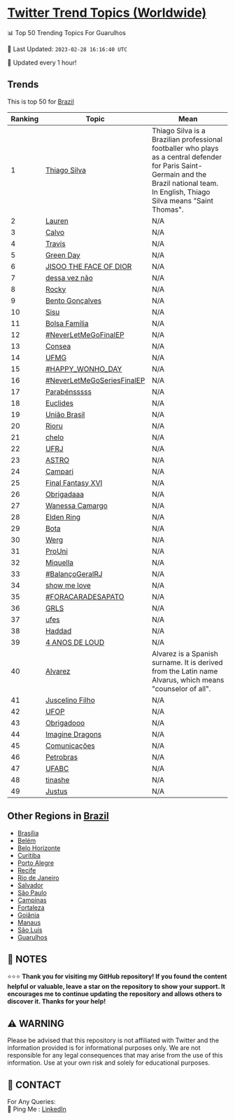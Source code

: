 [Twitter Trend Topics (Worldwide)](https://github.com/ErcinDedeoglu/Twitter-Trend-Topics)
==========


📊 Top 50 Trending Topics For Guarulhos

📆 Last Updated: `2023-02-28 16:16:40 UTC`

🔧 Updated every 1 hour!


## Trends

This is top 50 for [Brazil](</Brazil>)

| Ranking | Topic | Mean |
| ------- | ------------ | ------------ |
| 1 | [Thiago Silva](http://twitter.com/search?q=Thiago+Silva) | Thiago Silva is a Brazilian professional footballer who plays as a central defender for Paris Saint-Germain and the Brazil national team. In English, Thiago Silva means "Saint Thomas". |
| 2 | [Lauren](http://twitter.com/search?q=Lauren) | N/A |
| 3 | [Calvo](http://twitter.com/search?q=Calvo) | N/A |
| 4 | [Travis](http://twitter.com/search?q=Travis) | N/A |
| 5 | [Green Day](http://twitter.com/search?q=Green+Day) | N/A |
| 6 | [JISOO THE FACE OF DIOR](http://twitter.com/search?q=JISOO+THE+FACE+OF+DIOR) | N/A |
| 7 | [dessa vez não](http://twitter.com/search?q=dessa+vez+n%c3%a3o) | N/A |
| 8 | [Rocky](http://twitter.com/search?q=Rocky) | N/A |
| 9 | [Bento Gonçalves](http://twitter.com/search?q=Bento+Gon%c3%a7alves) | N/A |
| 10 | [Sisu](http://twitter.com/search?q=Sisu) | N/A |
| 11 | [Bolsa Família](http://twitter.com/search?q=Bolsa+Fam%c3%adlia) | N/A |
| 12 | [#NeverLetMeGoFinalEP](http://twitter.com/search?q=%23NeverLetMeGoFinalEP) | N/A |
| 13 | [Consea](http://twitter.com/search?q=Consea) | N/A |
| 14 | [UFMG](http://twitter.com/search?q=UFMG) | N/A |
| 15 | [#HAPPY_WONHO_DAY](http://twitter.com/search?q=%23HAPPY_WONHO_DAY) | N/A |
| 16 | [#NeverLetMeGoSeriesFinalEP](http://twitter.com/search?q=%23NeverLetMeGoSeriesFinalEP) | N/A |
| 17 | [Parabénsssss](http://twitter.com/search?q=Parab%c3%a9nsssss) | N/A |
| 18 | [Euclides](http://twitter.com/search?q=Euclides) | N/A |
| 19 | [União Brasil](http://twitter.com/search?q=Uni%c3%a3o+Brasil) | N/A |
| 20 | [Rioru](http://twitter.com/search?q=Rioru) | N/A |
| 21 | [chelo](http://twitter.com/search?q=chelo) | N/A |
| 22 | [UFRJ](http://twitter.com/search?q=UFRJ) | N/A |
| 23 | [ASTRO](http://twitter.com/search?q=ASTRO) | N/A |
| 24 | [Campari](http://twitter.com/search?q=Campari) | N/A |
| 25 | [Final Fantasy XVI](http://twitter.com/search?q=Final+Fantasy+XVI) | N/A |
| 26 | [Obrigadaaa](http://twitter.com/search?q=Obrigadaaa) | N/A |
| 27 | [Wanessa Camargo](http://twitter.com/search?q=Wanessa+Camargo) | N/A |
| 28 | [Elden Ring](http://twitter.com/search?q=Elden+Ring) | N/A |
| 29 | [Bota](http://twitter.com/search?q=Bota) | N/A |
| 30 | [Werg](http://twitter.com/search?q=Werg) | N/A |
| 31 | [ProUni](http://twitter.com/search?q=ProUni) | N/A |
| 32 | [Miquella](http://twitter.com/search?q=Miquella) | N/A |
| 33 | [#BalançoGeralRJ](http://twitter.com/search?q=%23Balan%c3%a7oGeralRJ) | N/A |
| 34 | [show me love](http://twitter.com/search?q=show+me+love) | N/A |
| 35 | [#FORACARADESAPATO](http://twitter.com/search?q=%23FORACARADESAPATO) | N/A |
| 36 | [GRLS](http://twitter.com/search?q=GRLS) | N/A |
| 37 | [ufes](http://twitter.com/search?q=ufes) | N/A |
| 38 | [Haddad](http://twitter.com/search?q=Haddad) | N/A |
| 39 | [4 ANOS DE LOUD](http://twitter.com/search?q=4+ANOS+DE+LOUD) | N/A |
| 40 | [Alvarez](http://twitter.com/search?q=Alvarez) | Alvarez is a Spanish surname. It is derived from the Latin name Alvarus, which means "counselor of all". |
| 41 | [Juscelino Filho](http://twitter.com/search?q=Juscelino+Filho) | N/A |
| 42 | [UFOP](http://twitter.com/search?q=UFOP) | N/A |
| 43 | [Obrigadooo](http://twitter.com/search?q=Obrigadooo) | N/A |
| 44 | [Imagine Dragons](http://twitter.com/search?q=Imagine+Dragons) | N/A |
| 45 | [Comunicações](http://twitter.com/search?q=Comunica%c3%a7%c3%b5es) | N/A |
| 46 | [Petrobras](http://twitter.com/search?q=Petrobras) | N/A |
| 47 | [UFABC](http://twitter.com/search?q=UFABC) | N/A |
| 48 | [tinashe](http://twitter.com/search?q=tinashe) | N/A |
| 49 | [Justus](http://twitter.com/search?q=Justus) | N/A |



## Other Regions in [Brazil](</Brazil>)

* [Brasília](</Brazil/Brasília.md>)
* [Belém](</Brazil/Belém.md>)
* [Belo Horizonte](</Brazil/Belo Horizonte.md>)
* [Curitiba](</Brazil/Curitiba.md>)
* [Porto Alegre](</Brazil/Porto Alegre.md>)
* [Recife](</Brazil/Recife.md>)
* [Rio de Janeiro](</Brazil/Rio de Janeiro.md>)
* [Salvador](</Brazil/Salvador.md>)
* [São Paulo](</Brazil/São Paulo.md>)
* [Campinas](</Brazil/Campinas.md>)
* [Fortaleza](</Brazil/Fortaleza.md>)
* [Goiânia](</Brazil/Goiânia.md>)
* [Manaus](</Brazil/Manaus.md>)
* [São Luís](</Brazil/São Luís.md>)
* [Guarulhos](</Brazil/Guarulhos.md>)



## 📝 NOTES

⭐⭐⭐ **Thank you for visiting my GitHub repository! If you found the content helpful or valuable, leave a star on the repository to show your support. It encourages me to continue updating the repository and allows others to discover it. Thanks for your help!**


## ⚠️ WARNING

Please be advised that this repository is not affiliated with Twitter and the information provided is for informational purposes only. We are not responsible for any legal consequences that may arise from the use of this information. Use at your own risk and solely for educational purposes.


## 📨 CONTACT

 For Any Queries:  
            🏓 Ping Me : [LinkedIn](https://www.linkedin.com/in/ercindedeoglu/)
